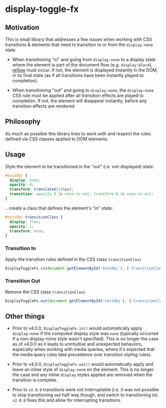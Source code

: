 # display-toggle-fx

## Motivation

This is small library that addresses a few issues when working with CSS transitions & elements that need to transition to or from the `display:none` state.

- When transitioning "in" and going from `display:none` to a display state where the element is part of the document flow (e.g. `display:block`), [reflow](https://developer.mozilla.org/en-US/docs/Glossary/Reflow) must occur. If not, the element is displayed instantly in the DOM, in its final state (as if all transitions have been instantly played to completion). 

- When transitioning "out" and going to `display:none`, the `display:none` CSS rule must be applied after all transition effects are played to completion. If not, the element will disappear instantly, before any transition effects are rendered.

## Philosophy

As much as possible this library tries to work with and respect the rules defined via CSS classes applied to DOM elements.

## Usage

Style the element to be transitioned in the "out" (i.e. not-displayed) state:

```css
#testObj {
  display: none;
  opacity: 0;
  transform: translateX(100px);
  transition: opacity 0.3s ease-in-out, transform 0.3s ease-in-out;
}
```

.. create a class that defines the element's "in" state:

```css
#testObj.transitionClass {
  display: flex;
  opacity: 1;
  transform: none;   
}
```

### Transition In
Apply the transition rules defined in the CSS class `transitionClass`

```javascript
DisplayToggleFx.in(document.getElementById('testObj'), ['transitionClass']);
```

### Transition Out
Remove the CSS class `transitionClass`

```javascript
DisplayToggleFx.out(document.getElementById('testObj'), ['transitionClass']);
```

## Other things
- Prior to v4.0.0, `DisplayToggleFx.in()` would automatically apply `display:none` if the computed display style was `none` (typically occurred if a non-display-none style wasn't specified). This is no longer the case as of v4.0.0 as it leads to unintuitive and unexpected behaviors, especially when working with media queries, where it's expected that the media query rules take precedence over transition styling rules).

- Prior to v4.0.0, `DisplayToggleFx.out()` would automatically apply and leave an inline style of `display:none` on the element. This is no longer the case and any inline `display` styles applied are removed when the transition is complete.

- Prior to `v2.0.0` transitions were not interruptable (i.e. it was not possible to stop transitioning out half way though, and switch to transitioning in). `v2.0.0` fixes this and allow for interrupting transitions.
